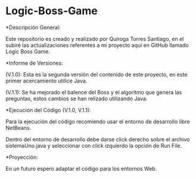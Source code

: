 # Logic-Boss-Game

*Descripción General:

Este repositorio es creado y realizado por Quiroga Torres Santiago, en el subiré las actualizaciones referentes a mi proyecto aquí en     GitHub llamado Logic Boss Game.

*Informe de Versiones:

(V.1.0): Esta es la segunda versión del contenido de este proyecto, en este primer acercamiento utilice Java.

(V.1.1): Se ha mejorado el balence del Boss y el algoritmo que genera las preguntas, estos cambios se han relizado utilizando Java.

*Ejecución del Código (V.1.0, V.1.1):

Para la ejecución del código recomiendo usar el entorno de desarrollo libre NetBeans.

Dentro del entorno de desarrollo debe darse click derecho sobre el archivo sistemaUno.java y seleccionar con click izquierdo la opción de Run File.

*Proyección:

En un futuro espero adaptar el código para los entornos Web.
